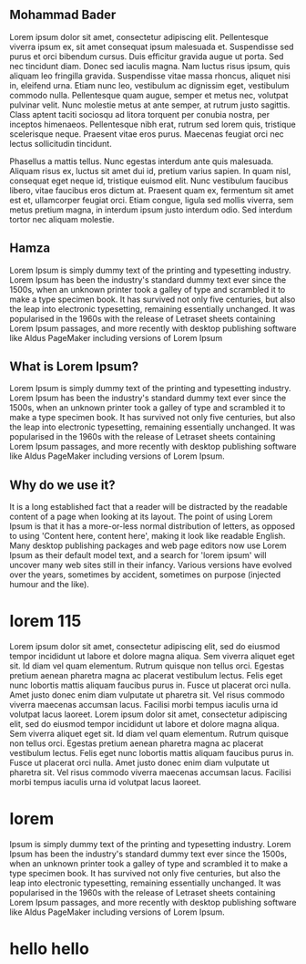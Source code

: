 ## Mohammad Bader

Lorem ipsum dolor sit amet, consectetur adipiscing elit. Pellentesque viverra ipsum ex, sit amet consequat ipsum malesuada et. Suspendisse sed purus et orci bibendum cursus. Duis efficitur gravida augue ut porta. Sed nec tincidunt diam. Donec sed iaculis magna. Nam luctus risus ipsum, quis aliquam leo fringilla gravida. Suspendisse vitae massa rhoncus, aliquet nisi in, eleifend urna. Etiam nunc leo, vestibulum ac dignissim eget, vestibulum commodo nulla. Pellentesque quam augue, semper et metus nec, volutpat pulvinar velit. Nunc molestie metus at ante semper, at rutrum justo sagittis. Class aptent taciti sociosqu ad litora torquent per conubia nostra, per inceptos himenaeos. Pellentesque nibh erat, rutrum sed lorem quis, tristique scelerisque neque. Praesent vitae eros purus. Maecenas feugiat orci nec lectus sollicitudin tincidunt.

Phasellus a mattis tellus. Nunc egestas interdum ante quis malesuada. Aliquam risus ex, luctus sit amet dui id, pretium varius sapien. In quam nisl, consequat eget neque id, tristique euismod elit. Nunc vestibulum faucibus libero, vitae faucibus eros dictum at. Praesent quam ex, fermentum sit amet est et, ullamcorper feugiat orci. Etiam congue, ligula sed mollis viverra, sem metus pretium magna, in interdum ipsum justo interdum odio. Sed interdum tortor nec aliquam molestie.

## Hamza
Lorem Ipsum is simply dummy text of the printing and typesetting industry. Lorem Ipsum has been the industry's standard dummy text ever since the 1500s, when an unknown printer took a galley of type and scrambled it to make a type specimen book. It has survived not only five centuries, but also the leap into electronic typesetting, remaining essentially unchanged. It was popularised in the 1960s with the release of Letraset sheets containing Lorem Ipsum passages, and more recently with desktop publishing software like Aldus PageMaker including versions of Lorem Ipsum 

## What is Lorem Ipsum?

Lorem Ipsum is simply dummy text of the printing and typesetting industry. Lorem Ipsum has been the industry's standard dummy text ever since the 1500s, when an unknown printer took a galley of type and scrambled it to make a type specimen book. It has survived not only five centuries, but also the leap into electronic typesetting, remaining essentially unchanged. It was popularised in the 1960s with the release of Letraset sheets containing Lorem Ipsum passages, and more recently with desktop publishing software like Aldus PageMaker including versions of Lorem Ipsum.

## Why do we use it?

It is a long established fact that a reader will be distracted by the readable content of a page when looking at its layout. The point of using Lorem Ipsum is that it has a more-or-less normal distribution of letters, as opposed to using 'Content here, content here', making it look like readable English. Many desktop publishing packages and web page editors now use Lorem Ipsum as their default model text, and a search for 'lorem ipsum' will uncover many web sites still in their infancy. Various versions have evolved over the years, sometimes by accident, sometimes on purpose (injected humour and the like).

# lorem 115

Lorem ipsum dolor sit amet, consectetur adipiscing elit, sed do eiusmod tempor incididunt ut labore et dolore magna aliqua. Sem viverra aliquet eget sit. Id diam vel quam elementum. Rutrum quisque non tellus orci. Egestas pretium aenean pharetra magna ac placerat vestibulum lectus. Felis eget nunc lobortis mattis aliquam faucibus purus in. Fusce ut placerat orci nulla. Amet justo donec enim diam vulputate ut pharetra sit. Vel risus commodo viverra maecenas accumsan lacus. Facilisi morbi tempus iaculis urna id volutpat lacus laoreet.
Lorem ipsum dolor sit amet, consectetur adipiscing elit, sed do eiusmod tempor incididunt ut labore et dolore magna aliqua. Sem viverra aliquet eget sit. Id diam vel quam elementum. Rutrum quisque non tellus orci. Egestas pretium aenean pharetra magna ac placerat vestibulum lectus. Felis eget nunc lobortis mattis aliquam faucibus purus in. Fusce ut placerat orci nulla. Amet justo donec enim diam vulputate ut pharetra sit. Vel risus commodo viverra maecenas accumsan lacus. Facilisi morbi tempus iaculis urna id volutpat lacus laoreet.

# lorem

 Ipsum is simply dummy text of the printing and typesetting industry. Lorem Ipsum has been the industry's standard dummy text ever since the 1500s, when an unknown printer took a galley of type and scrambled it to make a type specimen book. It has survived not only five centuries, but also the leap into electronic typesetting, remaining essentially unchanged. It was popularised in the 1960s with the release of Letraset sheets containing Lorem Ipsum passages, and more recently with desktop publishing software like Aldus PageMaker including versions of Lorem Ipsum.
 
# hello hello



